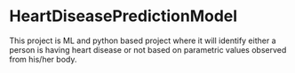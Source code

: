 # HeartDiseasePredictionModel
This project is ML and python based project where it will identify either a person is having heart disease or not based on parametric values observed from his/her body.

